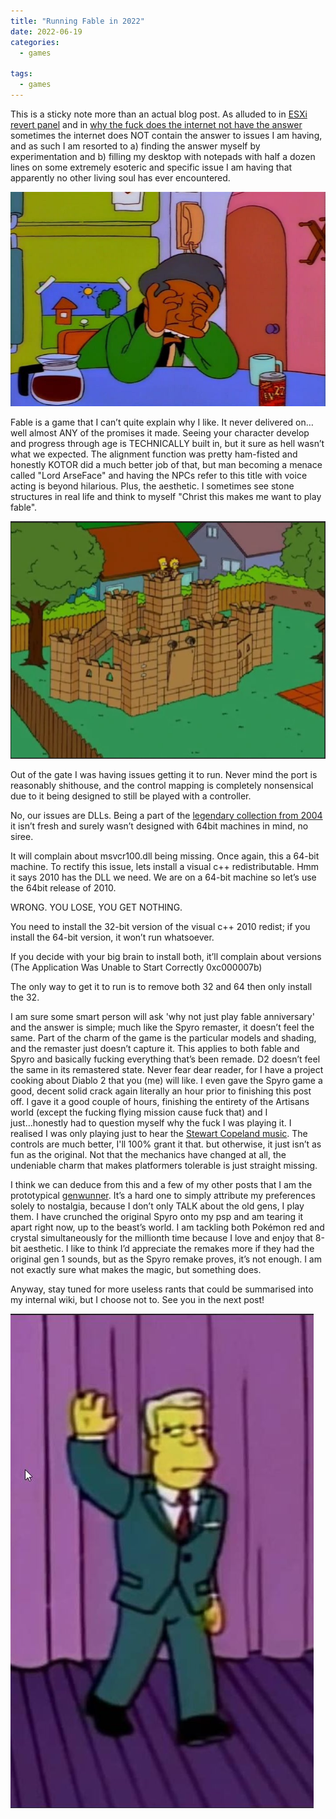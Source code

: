```yaml
---
title: "Running Fable in 2022"
date: 2022-06-19
categories:
  - games
  
tags:
  - games
---
```


This is a sticky note more than an actual blog post. As alluded to in [ESXi revert panel](https://onecloudemoji.github.io/labbing/esxi-revert-panel/) and in [why the fuck does the internet not have the answer](https://onecloudemoji.github.io/projects/model-location/) sometimes the internet does NOT contain the answer to issues I am having, and as such I am resorted to a) finding the answer myself by experimentation and b) filling my desktop with notepads with half a dozen lines on some extremely esoteric and specific issue I am having that apparently no other living soul has ever encountered.

![apu](/assets/images/fable/apu.jpg)

Fable is a game that I can’t quite explain why I like. It never delivered on…well almost ANY of the promises it made. Seeing your character develop and progress through age is TECHNICALLY built in, but it sure as hell wasn’t what we expected. The alignment function was pretty ham-fisted and honestly KOTOR did a much better job of that, but man becoming a menace called "Lord ArseFace" and having the NPCs refer to this title with voice acting is beyond hilarious. Plus, the aesthetic. I sometimes see stone structures in real life and think to myself "Christ this makes me want to play fable". 


![castle](/assets/images/fable/castle.png)

Out of the gate I was having issues getting it to run. Never mind the port is reasonably shithouse, and the control mapping is completely nonsensical due to it being designed to still be played with a controller. 

No, our issues are DLLs. Being a part of the [legendary collection from 2004](https://onecloudemoji.github.io/games/2004-gaming/) it isn’t fresh and surely wasn’t designed with 64bit machines in mind, no siree.

It will complain about msvcr100.dll being missing. Once again, this a 64-bit machine. To rectify this issue, lets install a visual c++ redistributable. Hmm it says 2010 has the DLL we need. We are on a 64-bit machine so let’s use the 64bit release of 2010.

WRONG. YOU LOSE, YOU GET NOTHING.

You need to install the 32-bit version of the visual c++ 2010 redist; if you install the 64-bit version, it won’t run whatsoever.

If you decide with your big brain to install both, it’ll complain about versions (The Application Was Unable to Start Correctly 0xc000007b)

The only way to get it to run is to remove both 32 and 64 then only install the 32.

I am sure some smart person will ask 'why not just play fable anniversary' and the answer is simple; much like the Spyro remaster, it doesn’t feel the same. Part of the charm of the game is the particular models and shading, and the remaster just doesn’t capture it. This applies to both fable and Spyro and basically fucking everything that’s been remade. D2 doesn’t feel the same in its remastered state. Never fear dear reader, for I have a project cooking about Diablo 2 that you (me) will like. I even gave the Spyro game a good, decent solid crack again literally an hour prior to finishing this post off. I gave it a good couple of hours, finishing the entirety of the Artisans world (except the fucking flying mission cause fuck that) and I just...honestly had to question myself why the fuck I was playing it. I realised I was only playing just to hear the [Stewart Copeland music](https://www.youtube.com/watch?v=tQq6rXdFGwE). The controls are much better, I'll 100% grant it that. but otherwise, it just isn’t as fun as the original. Not that the mechanics have changed at all, the undeniable charm that makes platformers tolerable is just straight missing. 

I think we can deduce from this and a few of my other posts that I am the prototypical [genwunner](https://bulbapedia.bulbagarden.net/wiki/Appendix:Fan_terminology#Genwunner). It’s a hard one to simply attribute my preferences solely to nostalgia, because I don’t only TALK about the old gens, I play them. I have crunched the original Spyro onto my psp and am tearing it apart right now, up to the beast’s world. I am tackling both Pokémon red and crystal simultaneously for the millionth time because I love and enjoy that 8-bit aesthetic. I like to think I’d appreciate the remakes more if they had the original gen 1 sounds, but as the Spyro remake proves, it’s not enough. I am not exactly sure what makes the magic, but something does.

Anyway, stay tuned for more useless rants that could be summarised into my internal wiki, but I choose not to. See you in the next post!

![mcbain](/assets/images/fable/mcbain.jpg)



